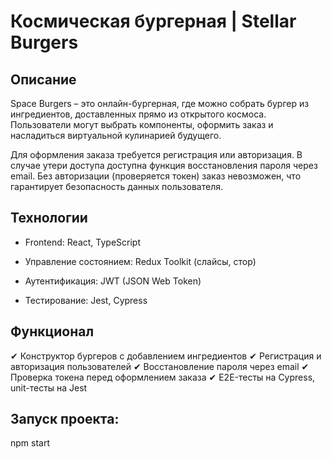 # Космическая бургерная | Stellar Burgers
## Описание
Space Burgers – это онлайн-бургерная, где можно собрать бургер из ингредиентов, доставленных прямо из открытого космоса. Пользователи могут выбрать компоненты, оформить заказ и насладиться виртуальной кулинарией будущего.

Для оформления заказа требуется регистрация или авторизация. В случае утери доступа доступна функция восстановления пароля через email. Без авторизации (проверяется токен) заказ невозможен, что гарантирует безопасность данных пользователя.

## Технологии
- Frontend: React, TypeScript

- Управление состоянием: Redux Toolkit (слайсы, стор)

- Аутентификация: JWT (JSON Web Token)

- Тестирование: Jest, Cypress

## Функционал
✔ Конструктор бургеров с добавлением ингредиентов
✔ Регистрация и авторизация пользователей
✔ Восстановление пароля через email
✔ Проверка токена перед оформлением заказа
✔ E2E-тесты на Cypress, unit-тесты на Jest

## Запуск проекта:
npm start
